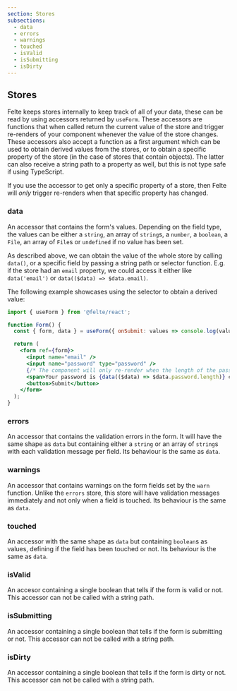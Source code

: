 ```yaml
---
section: Stores
subsections:
  - data
  - errors
  - warnings
  - touched
  - isValid
  - isSubmitting
  - isDirty
---
```


## Stores

Felte keeps stores internally to keep track of all of your data, these can be read by using accessors returned by `useForm`. These accessors are functions that when called return the current value of the store and trigger re-renders of your component whenever the value of the store changes. These accessors also accept a function as a first argument which can be used to obtain derived values from the stores, or to obtain a specific property of the store (in the case of stores that contain objects). The latter can also receive a string path to a property as well, but this is not type safe if using TypeScript.

If you use the accessor to get only a specific property of a store, then Felte will _only_ trigger re-renders when that specific property has changed.

### data

An accessor that contains the form's values. Depending on the field type, the values can be either a `string`, an array of `string`s, a `number`, a `boolean`, a `File`, an array of `File`s or `undefined` if no value has been set.

As described above, we can obtain the value of the whole store by calling `data()`, or a specific field by passing a string path or selector function. E.g. if the store had an `email` property, we could access it either like `data('email')` or `data(($data) => $data.email)`.

The following example showcases using the selector to obtain a derived value:

```jsx
import { useForm } from '@felte/react';

function Form() {
  const { form, data } = useForm({ onSubmit: values => console.log(values) });

  return (
    <form ref={form}>
      <input name="email" />
      <input name="password" type="password" />
      {/* The component will only re-render when the length of the password changes */}
      <span>Your password is {data(($data) => $data.password.length)} characters long</span>
      <button>Submit</button>
    </form>
  );
}
```

### errors

An accessor that contains the validation errors in the form. It will have the same shape as `data` but containing either a `string` or an array of `string`s with each validation message per field. Its behaviour is the same as `data`.

### warnings

An accessor that contains warnings on the form fields set by the `warn` function. Unlike the `errors` store, this store will have validation messages immediately and not only when a field is touched. Its behaviour is the same as `data`.

### touched

An accessor with the same shape as `data` but containing `boolean`s as values, defining if the field has been touched or not. Its behaviour is the same as `data`.

### isValid

An accesor containing a single boolean that tells if the form is valid or not. This accessor can not be called with a string path.

### isSubmitting

An accessor containing a single boolean that tells if the form is submitting or not. This accessor can not be called with a string path.

### isDirty

An accessor containing a single boolean that tells if the form is dirty or not. This accessor can not be called with a string path.
